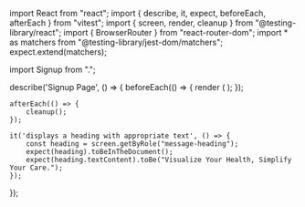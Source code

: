 import React from "react";
import { describe, it, expect, beforeEach, afterEach } from "vitest";
import { screen, render, cleanup } from "@testing-library/react";
import { BrowserRouter } from "react-router-dom";
import * as matchers from "@testing-library/jest-dom/matchers";
expect.extend(matchers);

import Signup from ".";

describe('Signup Page', () => { 
    beforeEach(() => {
        render (
            <BrowserRouter>
                <Signup />
            </BrowserRouter>
        );
    });

    afterEach(() => {
        cleanup();
    });

    it('displays a heading with appropriate text', () => {
        const heading = screen.getByRole("message-heading");
        expect(heading).toBeInTheDocument();
        expect(heading.textContent).toBe("Visualize Your Health, Simplify Your Care.");
    });

});
